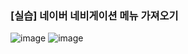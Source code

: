 ### [실습] 네이버 네비게이션 메뉴 가져오기 
![image](https://github.com/user-attachments/assets/d47670ed-043b-45b5-ba1b-905d0db4d0c2)
![image](https://github.com/user-attachments/assets/2f0afa48-4e46-4868-8237-73fda9edd34d)

